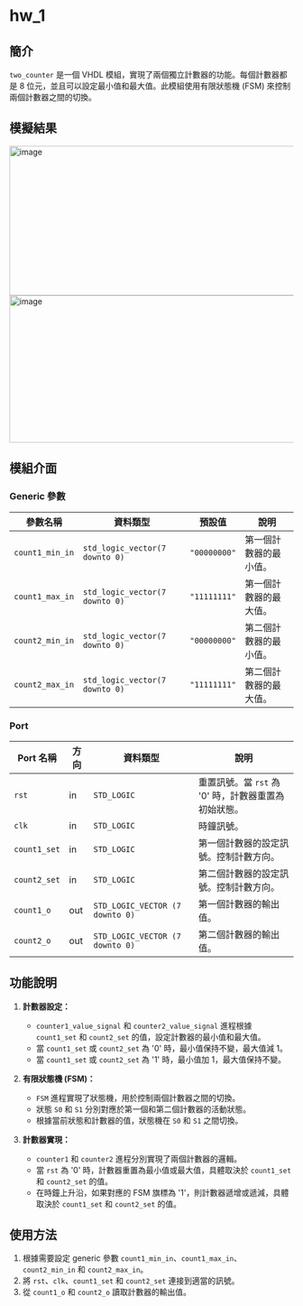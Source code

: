 # hw_1

## 簡介

`two_counter` 是一個 VHDL 模組，實現了兩個獨立計數器的功能。每個計數器都是 8 位元，並且可以設定最小值和最大值。此模組使用有限狀態機 (FSM) 來控制兩個計數器之間的切換。

## 模擬結果
<img width="942" height="265" alt="image" src="https://github.com/user-attachments/assets/201f8a04-e2a9-4b4f-9c5b-be5b89af63e6" />
<img width="1050" height="261" alt="image" src="https://github.com/user-attachments/assets/bf8e4c2a-b8d4-466b-bd12-d5bbc9a6b1eb" />


## 模組介面

### Generic 參數

| 參數名稱    | 資料類型          | 預設值     | 說明                                                         |
| ----------- | ----------------- | ---------- | ------------------------------------------------------------ |
| `count1_min_in` | `std_logic_vector(7 downto 0)` | `"00000000"` | 第一個計數器的最小值。                                           |
| `count1_max_in` | `std_logic_vector(7 downto 0)` | `"11111111"` | 第一個計數器的最大值。                                           |
| `count2_min_in` | `std_logic_vector(7 downto 0)` | `"00000000"` | 第二個計數器的最小值。                                           |
| `count2_max_in` | `std_logic_vector(7 downto 0)` | `"11111111"` | 第二個計數器的最大值。                                           |

### Port

| Port 名稱  | 方向 | 資料類型          | 說明                                                         |
| -------- | ---- | ----------------- | ------------------------------------------------------------ |
| `rst`    | in   | `STD_LOGIC`       | 重置訊號。當 `rst` 為 '0' 時，計數器重置為初始狀態。                        |
| `clk`    | in   | `STD_LOGIC`       | 時鐘訊號。                                                     |
| `count1_set` | in   | `STD_LOGIC`       | 第一個計數器的設定訊號。控制計數方向。                               |
| `count2_set` | in   | `STD_LOGIC`       | 第二個計數器的設定訊號。控制計數方向。                               |
| `count1_o` | out  | `STD_LOGIC_VECTOR (7 downto 0)` | 第一個計數器的輸出值。                                           |
| `count2_o` | out  | `STD_LOGIC_VECTOR (7 downto 0)` | 第二個計數器的輸出值。                                           |


## 功能說明

1.  **計數器設定：**
    *   `counter1_value_signal` 和 `counter2_value_signal` 進程根據 `count1_set` 和 `count2_set` 的值，設定計數器的最小值和最大值。
    *   當 `count1_set` 或 `count2_set` 為 '0' 時，最小值保持不變，最大值減 1。
    *   當 `count1_set` 或 `count2_set` 為 '1' 時，最小值加 1，最大值保持不變。

2.  **有限狀態機 (FSM)：**
    *   `FSM` 進程實現了狀態機，用於控制兩個計數器之間的切換。
    *   狀態 `S0` 和 `S1` 分別對應於第一個和第二個計數器的活動狀態。
    *   根據當前狀態和計數器的值，狀態機在 `S0` 和 `S1` 之間切換。


3.  **計數器實現：**
    *   `counter1` 和 `counter2` 進程分別實現了兩個計數器的邏輯。
    *   當 `rst` 為 '0' 時，計數器重置為最小值或最大值，具體取決於 `count1_set` 和 `count2_set` 的值。
    *   在時鐘上升沿，如果對應的 FSM 旗標為 '1'，則計數器遞增或遞減，具體取決於 `count1_set` 和 `count2_set` 的值。

## 使用方法

1.  根據需要設定 generic 參數 `count1_min_in`、`count1_max_in`、`count2_min_in` 和 `count2_max_in`。
2.  將 `rst`、`clk`、`count1_set` 和 `count2_set` 連接到適當的訊號。
3.  從 `count1_o` 和 `count2_o` 讀取計數器的輸出值。
